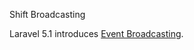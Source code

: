 Shift Broadcasting

Laravel 5.1 introduces [Event Broadcasting][1].

[1]: http://laravel.com/docs/5.1/events#broadcasting-events